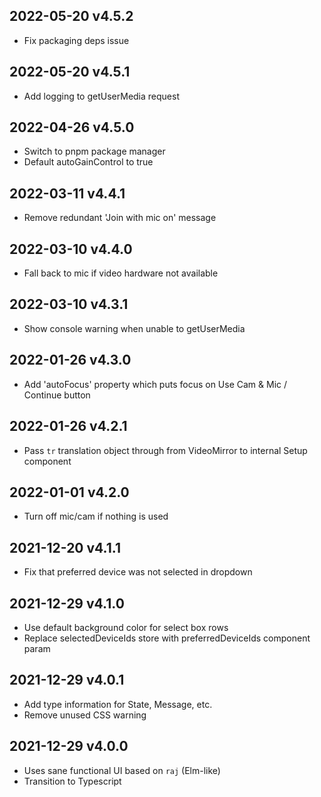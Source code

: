 ## 2022-05-20 v4.5.2

- Fix packaging deps issue

## 2022-05-20 v4.5.1

- Add logging to getUserMedia request

## 2022-04-26 v4.5.0

- Switch to pnpm package manager
- Default autoGainControl to true

## 2022-03-11 v4.4.1

- Remove redundant 'Join with mic on' message

## 2022-03-10 v4.4.0

- Fall back to mic if video hardware not available

## 2022-03-10 v4.3.1

- Show console warning when unable to getUserMedia

## 2022-01-26 v4.3.0

- Add 'autoFocus' property which puts focus on Use Cam & Mic / Continue button

## 2022-01-26 v4.2.1

- Pass `tr` translation object through from VideoMirror to internal Setup component

## 2022-01-01 v4.2.0

- Turn off mic/cam if nothing is used

## 2021-12-20 v4.1.1

- Fix that preferred device was not selected in dropdown

## 2021-12-29 v4.1.0

- Use default background color for select box rows
- Replace selectedDeviceIds store with preferredDeviceIds component param

## 2021-12-29 v4.0.1

- Add type information for State, Message, etc.
- Remove unused CSS warning

## 2021-12-29 v4.0.0

- Uses sane functional UI based on `raj` (Elm-like)
- Transition to Typescript
